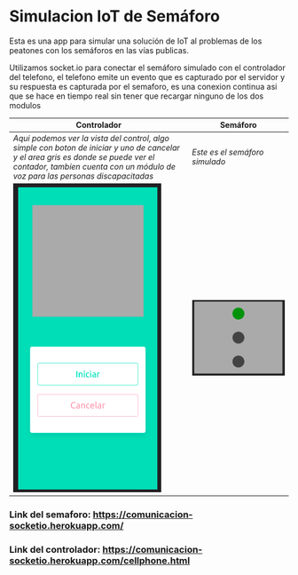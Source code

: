 # Simulacion IoT de Semáforo

Esta es una app para simular una solución de IoT al problemas de los peatones con los semáforos en las vías publicas.

Utilizamos socket.io para conectar el semáforo simulado con el controlador del telefono, el telefono emite un evento que es capturado por el servidor y su respuesta es capturada por el semaforo, es una conexion continua asi que se hace en tiempo real sin tener que recargar ninguno de los dos modulos


| Controlador | Semáforo |
| ----------- | -------- |
| *Aqui podemos ver la vista del control, algo simple con boton de iniciar y uno de cancelar y el area gris es donde se puede ver el contador, tambíen cuenta con un módulo de voz para las personas discapacitadas* | *Este es el semáforo simulado* |
| ![Vista del controlador](./cellphone.png) | ![Vista del Semáforo](./lights.png) |

### Link del semaforo: https://comunicacion-socketio.herokuapp.com/
### Link del controlador: https://comunicacion-socketio.herokuapp.com/cellphone.html

